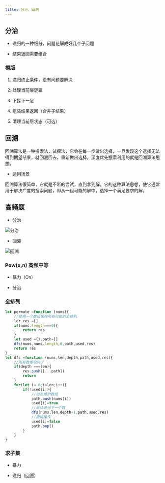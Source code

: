 ```yaml
---
title: 分治、回溯
---
```


## 分治

- 递归的一种细分，问题花解成好几个子问题

- 结果返回需要组合

### 模版

1. 递归终止条件，没有问题要解决

2. 处理当前层逻辑

3. 下探下一层

4. 组装结果返回（合并子结果）

5. 清理当前层状态（可选）





## 回溯 
 
回溯算法是一种搜索法，试探法，它会在每一步做出选择，一旦发现这个选择无法得到期望结果，就回溯回去，重新做出选择。深度优先搜索利用的就是回溯算法思想。

- 适用场景

回溯算法很简单，它就是不断的尝试，直到拿到解。它的这种算法思想，使它通常用于解决广度的搜索问题，即从一组可能的解中，选择一个满足要求的解。

## 高频题

- 分治

![分治](https://vp-blog-img.oss-cn-shanghai.aliyuncs.com/2021/algorithm/leetcode/dc-%E5%88%86%E6%B2%BB.png)

- 回溯

![回溯](https://vp-blog-img.oss-cn-shanghai.aliyuncs.com/2021/algorithm/leetcode/%E5%9B%9E%E6%BA%AF.png)


### Pow(x,n) 高频中等

- 暴力（On）



- 分治


### 全排列

```js
let permute =function (nums){
    //使用一个数组保存所有可能的全排列
    ler res =[]
    if(nums.length===0){
        return res
    }
    let used ={},path=[]
    dfs(nums,nums.length,0,path,used,res)
    return res
}
let dfs =function (nums,len,depth,path,used,res){
    //所有数都填完了
    if(depth ===len){
        res.push([...path])
        return 
    }
    for(let i= 0;i<len;i++){
        if(!used[i]){
            //动态维护数组
            path.push(nums[i])
            used[i]=true
            //继续递归下一个数
            dfs(nums,len,depth+1,path,used,res)
            //撤销操作
            used[i]=false 
            path.pop()
        }
    }
}
```


### 求子集


- 暴力

- 递归（回遡）
